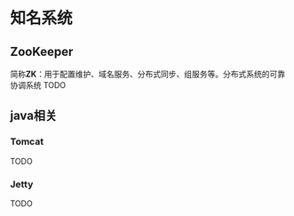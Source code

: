# 知名系统
## ZooKeeper
简称**ZK**：用于配置维护、域名服务、分布式同步、组服务等。分布式系统的可靠协调系统
TODO

## java相关

### Tomcat
TODO

### Jetty
TODO